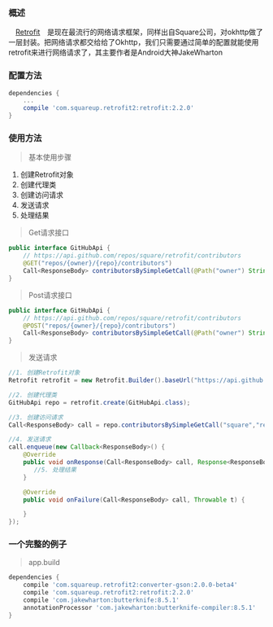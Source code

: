 ### 概述
　[Retrofit][1]　是现在最流行的网络请求框架，同样出自Square公司，对okhttp做了一层封装。把网络请求都交给给了Okhttp，我们只需要通过简单的配置就能使用retrofit来进行网络请求了，其主要作者是Android大神JakeWharton

### 配置方法

``` gradle
dependencies {
    ...
    compile 'com.squareup.retrofit2:retrofit:2.2.0'
}
```

### 使用方法

> 基本使用步骤

 1. 创建Retrofit对象
 2. 创建代理类
 2. 创建访问请求
 3. 发送请求
 4. 处理结果

> Get请求接口 
 
``` java
public interface GitHubApi {
    // https://api.github.com/repos/square/retrofit/contributors
    @GET("repos/{owner}/{repo}/contributors")
    Call<ResponseBody> contributorsBySimpleGetCall(@Path("owner") String owner, @Path("repo") String repo);
}

```

> Post请求接口 
 
``` java
public interface GitHubApi {
    // https://api.github.com/repos/square/retrofit/contributors
    @POST("repos/{owner}/{repo}/contributors")
    Call<ResponseBody> contributorsBySimpleGetCall(@Path("owner") String owner, @Path("repo") String repo);
}

```

> 发送请求

``` java
//1. 创建Retrofit对象
Retrofit retrofit = new Retrofit.Builder().baseUrl("https://api.github.com/").build();

//2. 创建代理类
GitHubApi repo = retrofit.create(GitHubApi.class);

//3. 创建访问请求
Call<ResponseBody> call = repo.contributorsBySimpleGetCall("square","retrofit");

//4. 发送请求
call.enqueue(new Callback<ResponseBody>() {
	@Override
	public void onResponse(Call<ResponseBody> call, Response<ResponseBody> response) {
	   //5. 处理结果
	}

	@Override
	public void onFailure(Call<ResponseBody> call, Throwable t) {

	}
});
```

### 一个完整的例子

> app.build

``` gradle
dependencies {
    compile 'com.squareup.retrofit2:converter-gson:2.0.0-beta4'
    compile 'com.squareup.retrofit2:retrofit:2.2.0'
    compile 'com.jakewharton:butterknife:8.5.1'
    annotationProcessor 'com.jakewharton:butterknife-compiler:8.5.1'
}
```



  [1]: https://github.com/square/retrofit
